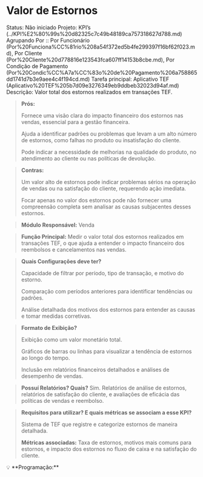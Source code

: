 # Valor de Estornos

Status: Não iniciado
Projeto: KPI’s (../KPI%E2%80%99s%20d82325c7c49b48189ca757318627d788.md)
Agrupando Por :: Por Funcionário (Por%20Funciona%CC%81rio%208a54f372ed5b4fe299397f16bf62f023.md), Por Cliente (Por%20Cliente%20d778816e123543fca607ff14153b8cbe.md), Por Condição de Pagamento (Por%20Condic%CC%A7a%CC%83o%20de%20Pagamento%206a758865dd1741d7b3e9aee4c4f194cd.md)
Tarefa principal: Aplicativo TEF (Aplicativo%20TEF%205b7d09e3276349eb9ddbeb32023d94af.md)
Descrição: Valor total dos estornos realizados em transações TEF.

> **Prós:**
> 
> 
> Fornece uma visão clara do impacto financeiro dos estornos nas vendas, essencial para a gestão financeira.
> 
> Ajuda a identificar padrões ou problemas que levam a um alto número de estornos, como falhas no produto ou insatisfação do cliente.
> 
> Pode indicar a necessidade de melhorias na qualidade do produto, no atendimento ao cliente ou nas políticas de devolução.
> 

> **Contras:**
> 
> 
> Um valor alto de estornos pode indicar problemas sérios na operação de vendas ou na satisfação do cliente, requerendo ação imediata.
> 
> Focar apenas no valor dos estornos pode não fornecer uma compreensão completa sem analisar as causas subjacentes desses estornos.
> 

> **Módulo Responsável:**
Venda
> 

> **Função Principal:**
Medir o valor total dos estornos realizados em transações TEF, o que ajuda a entender o impacto financeiro dos reembolsos e cancelamentos nas vendas.
> 

> **Quais Configurações deve ter?**
> 
> 
> Capacidade de filtrar por período, tipo de transação, e motivo do estorno.
> 
> Comparação com períodos anteriores para identificar tendências ou padrões.
> 
> Análise detalhada dos motivos dos estornos para entender as causas e tomar medidas corretivas.
> 

> **Formato de Exibição?**
> 
> 
> Exibição como um valor monetário total.
> 
> Gráficos de barras ou linhas para visualizar a tendência de estornos ao longo do tempo.
> 
> Inclusão em relatórios financeiros detalhados e análises de desempenho de vendas.
> 

> **Possuí Relatórios? Quais?**
Sim. Relatórios de análise de estornos, relatórios de satisfação do cliente, e avaliações de eficácia das políticas de vendas e reembolso.
> 

> **Requisitos para utilizar? E quais métricas se associam a esse KPI?**
> 
> 
> Sistema de TEF que registre e categorize estornos de maneira detalhada.
> 
> **Métricas associadas:**
> Taxa de estornos, motivos mais comuns para estornos, e impacto dos estornos no fluxo de caixa e na satisfação do cliente.
> 

<aside>
💡 **Programação:**

</aside>